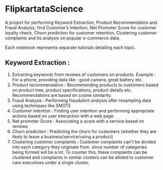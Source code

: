 # FlipkartataScience

A project for performing Keyword Extraction, Product Recommendation and Fraud Analysis, find Customer’s Intention, Net Promoter Score for customer loyalty check, Churn prediction for customer retention, Clustering customer complaints and its analysis on popular e-commerce data.

Each notebook represents separate tutorials detailing each topic.

## Keyword Extraction :
1. Extracting keywords from reviews of customers on products. Example : For a phone, providing data like : good camera, great battery etc.
2. Product recommendation : Recommending products to customers based on product tree, product specifications, product details etc. Recommendations are based on cosine similarity.
3. Fraud Analysis : Performing fraudulent analysis after resampling data using techniques like SMOTE
4. Customer intention : Finding user intention and performing appropriate actions based on user interaction with a web page.
5. Net promoter Score : Associating a score with a service based on reviews
6. Churn prediciton : Predicting the churn for customers (whether they are likely to leave a business/service/using a product)
7. Clustering customer complaints : Customer complaints can't be divided into each category they originate from, since number of categories being formed will be a lot. To counter this, these complaints can be clustered and complaints in similar clusters can be alloted to customer care executives under a single cluster.
